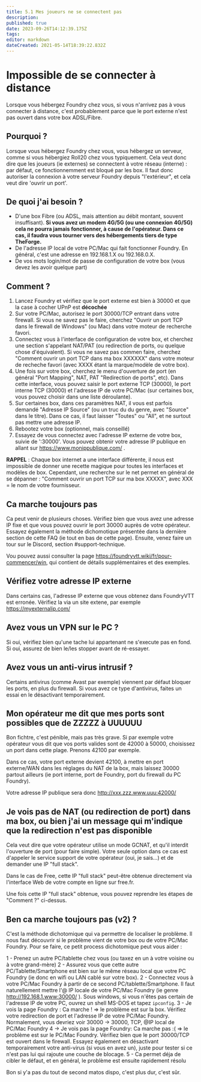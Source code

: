 ```yaml
---
title: 5.1 Mes joueurs ne se connectent pas
description: 
published: true
date: 2023-09-26T14:12:39.175Z
tags: 
editor: markdown
dateCreated: 2021-05-14T18:39:22.832Z
---
```


# Impossible de se connecter à distance

Lorsque vous hébergez Foundry chez vous, si vous n'arrivez pas à vous connecter à distance, c'est probablement parce que le port externe n'est pas ouvert dans votre box ADSL/Fibre.

## Pourquoi ?
Lorsque vous hébergez Foundry chez vous, vous hébergez un serveur, comme si vous hébergiez Roll20 chez vous typiquement. Cela veut donc dire que les joueurs (ie externes) se connectent à votre réseau (interne) : par défaut, ce fonctionnemment est bloqué par les box.
Il faut donc autoriser la connexion à votre serveur Foundry depuis "l'extérieur", et cela veut dire 'ouvrir un port'.

## De quoi j'ai besoin ?

- D'une box Fibre (ou ADSL, mais attention au débit montant, souvent insuffisant). **Si vous avez un modem 4G/5G (ou une connexion 4G/5G) cela ne pourra jamais fonctionner, à cause de l'opérateur. Dans ce cas, il faudra vous tourner vers des hébergements tiers de type TheForge.**
- De l'adresse IP local de votre PC/Mac qui fait fonctionner Foundry. En général, c'est une adresse en 192.168.1.X ou 192.168.0.X.
- De vos mots login/mot de passe de configuration de votre box (vous devez les avoir quelque part)

## Comment ?

1. Lancez Foundry et vérifiez que le port externe est bien à 30000 et que la case à cocher UPnP est **décochée**
2. Sur votre PC/Mac, autorisez le port 30000/TCP entrant dans votre firewall. Si vous ne savez pas le faire, cherchez "Ouvrir un port TCP dans le firewall de Windows" (ou Mac) dans votre moteur de recherche favori.
3. Connectez vous à l'interface de configuration de votre box, et cherchez une section s'appelant NAT/PAT (ou redirection de ports, ou quelque chose d'équivalent). Si vous ne savez pas commen faire, cherchez "Comment ouvrir un port TCP dans ma box XXXXXX" dans votre moteur de recheche favori (avec XXXX étant la marque/modèle de votre box).
4. Une fois sur votre box, cherchez le menu d'ouverture de port (en général "Port Mapping", NAT, PAT "Redirection de ports", etc). Dans cette interface, vous pouvez saisir le port externe TCP (30000), le port interne TCP (30000) et l'adresse IP de votre PC/Mac (sur certaines box, vous pouvez choisir dans une liste déroulante).
5. Sur certaines box, dans ces paramètres NAT, il vous est parfois demandé "Adresse IP Source" (ou un truc du du genre, avec "Source" dans le titre). Dans ce cas, il faut laisser "Toutes" ou "All", et ne surtout pas mettre une adresse IP.
6. Rebootez votre box (optionnel, mais conseillé)
7. Essayez de vous connectez avec l'adresse IP externe de votre box, suivie de ':30000'. Vous pouvez obtenir votre adresse IP publique en allant sur https://www.monippublique.com/ .

**RAPPEL** : Chaque box internet a une interface différente, il nous est impossible de donner une recette magique pour toutes les interfaces et modèles de box. Cependant, une recherche sur le net permet en général de se dépanner : "Comment ouvrir un port TCP sur ma box XXXXX", avec XXX = le nom de votre fournisseur.

## Ca marche toujours pas

Ca peut venir de plusieurs choses. Vérifiez bien que vous avez une adresse IP fixe et que vous pouvez ouvrir le port 30000 auprès de votre opérateur. Essayez également la méthode dichomotique présentée dans la dernière section de cette FAQ (ie tout en bas de cette page). Ensuite, venez faire un tour sur le Discord, section #support-technique.

Vou pouvez aussi consulter la page https://foundryvtt.wiki/fr/pour-commencer/win, qui contient de détails supplémentaires et des exemples.

## Vérifiez votre adresse IP externe

Dans certains cas, l'adresse IP externe que vous obtenez dans FoundryVTT est erronée. Vérifiez la via un site extene, par exemple https://myexternalip.com/ 

## Avez vous un VPN sur le PC ? 

Si oui, vérifiez bien qu'une tache lui appartenant ne s'execute pas en fond. Si oui, assurez de bien le/les stopper avant de ré-essayer. 

## Avez vous un anti-virus intrusif ?

Certains antivirus (comme Avast par exemple) viennent par défaut bloquer les ports, en plus du firewall. Si vous avez ce type d'antivirus, faites un essai en le désactivant temporairement.

## Mon opérateur me dit que mes ports sont possibles que de ZZZZZ à UUUUUU

Bon fichtre, c'est pénible, mais pas très grave. Si par exemple votre opérateur vous dit que vos ports valides sont de 42000 à 50000, choisissez un port dans cette plage. Prenons 42100 par exemple.

Dans ce cas, votre port externe devient 42100, à mettre en port externe/WAN dans les réglages du NAT de la box, mais laissez 30000 partout ailleurs (ie port interne, port de Foundry, port du firewall du PC Foundry).

Votre adresse IP publique sera donc http://xxx.zzz.www.uuu:42000/

## Je vois pas de NAT (ou redirection de port) dans ma box, ou bien j'ai un message qui m'indique que la redirection n'est pas disponible

Cela veut dire que votre opérateur utilise un mode GCNAT, et qu'il interdit l'ouverture de port (pour faire simple). Votre seule option dans ce cas est d'appeler le service support de votre opérateur (oui, je sais...) et de demander une IP "full stack".

Dans le cas de Free, cette IP "full stack" peut-être obtenue directement via l'interface Web de votre compte en ligne sur free.fr.

Une fois cette IP "full stack" obtenue, vous pouvez reprendre les étapes de "Comment ?" ci-dessus.

## Ben ca marche toujours pas (v2) ?

C'est la méthode dichotomique qui va permettre de localiser le problème. Il nous faut découvrir si le problème vient de votre box ou de votre PC/Mac Foundry. Pour se faire, ce petit process dichotomique peut vous aider : 

1 - Prenez un autre PC/tablette chez vous (ou taxez en un à votre voisine ou à votre grand-mère)
2 - Assurez vous que cette autre PC/Tablette/Smartphone est bien sur le même réseau local que votre PC Foundry (ie donc en wifi ou LAN cablé sur votre box).
2 - Connectez vous à votre PC/Mac Foundry à partir de ce second PC/tablette/Smartphone. Il faut naturellement mettre l'@ IP locale de votre PC/Mac Foundry (ie genre http://192.168.1.www:30000/ ). Sous windows, si vous n'êtes pas certain de l'adresse IP de votre PC, ouvrez un shell MS-DOS et tapez `ipconfig`.
3 - Je vois la page Foundry : Ca marche ! => le problème est sur la box. Vérifiez votre redirection de port et l'adresse IP de votre PC/Mac Foundry. Normalement, vous devriez voir 30000 -> 30000, TCP, @IP local de PC/Mac Foundry
4 -> Je vois pas la page Foundry: Ca marche pas :( => le problème est sur le PC/Mac Foundry. Vérifiez bien que le port 30000/TCP est ouvert dans le firewall. Essayez également en désactivant temporairement votre anti-virus (si vous en avez un), juste pour tester si ce n'est pas lui qui rajoute une couche de blocage.
5 - Ca permet déja de cibler le défaut, et en général, le problème est ensuite rapidement résolu 

Bon si y'a pas du tout de second matos dispo, c'est plus dur, c'est sûr.


